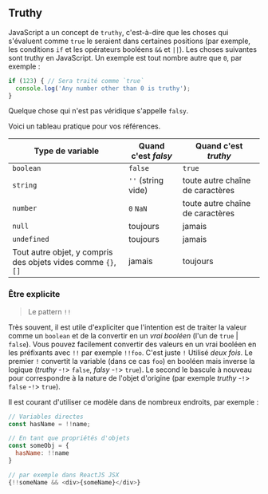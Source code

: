 ## Truthy

JavaScript a un concept de `truthy`, c'est-à-dire que les choses qui s'évaluent comme `true` le seraient dans certaines positions (par exemple, les conditions `if` et les opérateurs booléens `&&` et `||`). Les choses suivantes sont truthy en JavaScript. Un exemple est tout nombre autre que `0`, par exemple :

```ts
if (123) { // Sera traité comme `true`
  console.log('Any number other than 0 is truthy');
}
```

Quelque chose qui n'est pas véridique s'appelle `falsy`.

Voici un tableau pratique pour vos références.

| Type de variable                                             | Quand c'est *falsy* | Quand c'est *truthy*             |
|--------------------------------------------------------------|---------------------|----------------------------------|
| `boolean`                                                    | `false`             | `true`                           |
| `string`                                                     | `''` (string vide)  | toute autre chaîne de caractères |
| `number`                                                     | `0`  `NaN`          | toute autre chaîne de caractères |
| `null`                                                       | toujours            | jamais                           |
| `undefined`                                                  | toujours            | jamais                           |
| Tout autre objet, y compris des objets vides comme `{}`,`[]` | jamais              | toujours                         |


### Être explicite

> Le pattern `!!` 

Très souvent, il est utile d'expliciter que l'intention est de traiter la valeur comme un `boolean` et de la convertir en un *vrai booléen* (l'un de `true` | `false`). Vous pouvez facilement convertir des valeurs en un vrai booléen en les préfixants avec `!!` par exemple `!!foo`. C'est juste `!` Utilisé *deux fois*. Le premier `!` convertit la variable (dans ce cas `foo`) en booléen mais inverse la logique (*truthy* -`!`> `false`, *falsy* -`!`> `true`). Le second le bascule à nouveau pour correspondre à la nature de l'objet d'origine (par exemple *truthy* -`!`> `false` -`!`> `true`).


Il est courant d'utiliser ce modèle dans de nombreux endroits, par exemple :

```js
// Variables directes
const hasName = !!name;

// En tant que propriétés d'objets
const someObj = {
  hasName: !!name
}

// par exemple dans ReactJS JSX
{!!someName && <div>{someName}</div>}
```
